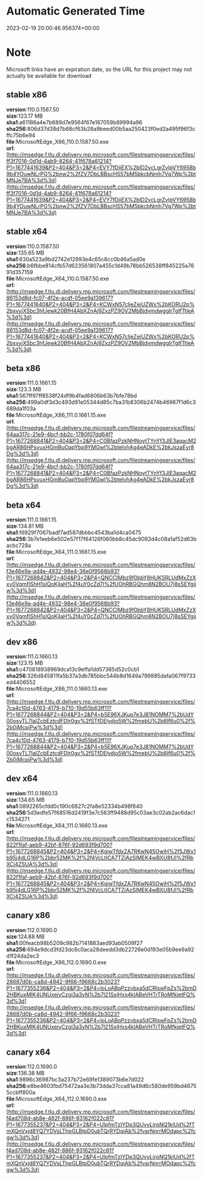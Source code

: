 # Automatic Generated Time
2023-02-19 20:00:46.956374+00:00

# Note
Microsoft links have an expiration date, so the URL for this project may not actually be available for download

## stable x86
**version**:110.0.1587.50  
**size**:123.17 MB  
**sha1**:a61186a4e7b689d7e9564f67e167059b89994a96  
**sha256**:806d37d38d7b68cf63b28a9beed00b5aa250423f0ed2a495f96f3cffc75b6e94  
**file**:MicrosoftEdge_X86_110.0.1587.50.exe  
**url**:[http://msedge.f.tlu.dl.delivery.mp.microsoft.com/filestreamingservice/files/ff3f7016-0d1d-4ab9-8264-41f678a61214?P1=1677441639&P2=404&P3=2&P4=EVY7fDiiEX%2blD2vcLgrZvlpVY6958b9b4YOuwNLrPG%2bnw2%2fZV7DbLBBscHS57bM5bkcbNmh7Vg7Wp%2btMNJe7BA%3d%3d](http://msedge.f.tlu.dl.delivery.mp.microsoft.com/filestreamingservice/files/ff3f7016-0d1d-4ab9-8264-41f678a61214?P1=1677441639&P2=404&P3=2&P4=EVY7fDiiEX%2blD2vcLgrZvlpVY6958b9b4YOuwNLrPG%2bnw2%2fZV7DbLBBscHS57bM5bkcbNmh7Vg7Wp%2btMNJe7BA%3d%3d)  

## stable x64
**version**:110.0.1587.50  
**size**:135.65 MB  
**sha1**:630a523a9bd2742e12993e4c65c8cc0b46a5ad0e  
**sha256**:b6fbbe814cfb57d623561807a455c1d49b78bb526538ff845225a7691d357159  
**file**:MicrosoftEdge_X64_110.0.1587.50.exe  
**url**:[http://msedge.f.tlu.dl.delivery.mp.microsoft.com/filestreamingservice/files/86153d8d-fc07-4f2e-acdf-05ee9a139617?P1=1677441640&P2=404&P3=2&P4=KCWxN57cljeZejUZWx%2bKORU2p%2bsvyjXSbc3hfJewk20BfH4AbXZnAj9ZxzPZ9OV2MbBjdvmdwggIrTgIfTtleA%3d%3d](http://msedge.f.tlu.dl.delivery.mp.microsoft.com/filestreamingservice/files/86153d8d-fc07-4f2e-acdf-05ee9a139617?P1=1677441640&P2=404&P3=2&P4=KCWxN57cljeZejUZWx%2bKORU2p%2bsvyjXSbc3hfJewk20BfH4AbXZnAj9ZxzPZ9OV2MbBjdvmdwggIrTgIfTtleA%3d%3d)  

## beta x86
**version**:111.0.1661.15  
**size**:123.3 MB  
**sha1**:567ff97ff8538f24df9b4fad6806b63b7bfe78bd  
**sha256**:499a0df3d3c493d91e05344d85c7ba31b8306b2474b46967f1d6c3689da1f03a  
**file**:MicrosoftEdge_X86_111.0.1661.15.exe  
**url**:[http://msedge.f.tlu.dl.delivery.mp.microsoft.com/filestreamingservice/files/64aa317c-21e9-4bcf-bb2c-1780f07dd64f?P1=1677268841&P2=404&P3=2&P4=C0BfazPzkNHNoytTYnYf3JIE3aqacM2bgAR86HPsvuxHGmBuOapYbp9YMGwI%2bteIvhAg4eADkE%2bkJszaEyr8Dg%3d%3d](http://msedge.f.tlu.dl.delivery.mp.microsoft.com/filestreamingservice/files/64aa317c-21e9-4bcf-bb2c-1780f07dd64f?P1=1677268841&P2=404&P3=2&P4=C0BfazPzkNHNoytTYnYf3JIE3aqacM2bgAR86HPsvuxHGmBuOapYbp9YMGwI%2bteIvhAg4eADkE%2bkJszaEyr8Dg%3d%3d)  

## beta x64
**version**:111.0.1661.15  
**size**:134.81 MB  
**sha1**:f6929f7067badf7ad587dbbbc4543ba1d4ca0475  
**sha256**:3b7e1eeb6e502e57f17f64126f060bb8c45dc9092d4c08a1af52d63bacbc728a  
**file**:MicrosoftEdge_X64_111.0.1661.15.exe  
**url**:[http://msedge.f.tlu.dl.delivery.mp.microsoft.com/filestreamingservice/files/f3e46e9a-ad4e-4932-98e4-36e0f9568b93?P1=1677268842&P2=404&P3=2&P4=QNCCIMbz9f0bbY8HUKSRLUdMxZzXxv0VqmfIShH1sIQoKjlaH%2f4uY0cZd7l%2fUOhRBGQhm8N2BOU7j8sSEYgiiw%3d%3d](http://msedge.f.tlu.dl.delivery.mp.microsoft.com/filestreamingservice/files/f3e46e9a-ad4e-4932-98e4-36e0f9568b93?P1=1677268842&P2=404&P3=2&P4=QNCCIMbz9f0bbY8HUKSRLUdMxZzXxv0VqmfIShH1sIQoKjlaH%2f4uY0cZd7l%2fUOhRBGQhm8N2BOU7j8sSEYgiiw%3d%3d)  

## dev x86
**version**:111.0.1660.13  
**size**:123.15 MB  
**sha1**:c470818938969dca13c9effa1dd57365d52c0cb1  
**sha256**:326d845811fa5b37a3db785bbc544b8d1649a799885dafa067f9733ed4406552  
**file**:MicrosoftEdge_X86_111.0.1660.13.exe  
**url**:[http://msedge.f.tlu.dl.delivery.mp.microsoft.com/filestreamingservice/files/7ca4c10d-4763-4179-b710-19d55b63ff11?P1=1677268844&P2=404&P3=2&P4=b5E96XJKup7e3J81NOMM7%2bUdY00osvTL7IalZcbEztcdFDIr0gv%2fSTfDElydjo5W%2fmebU%2b6lf6u0%2f%2b0iMcpiPw%3d%3d](http://msedge.f.tlu.dl.delivery.mp.microsoft.com/filestreamingservice/files/7ca4c10d-4763-4179-b710-19d55b63ff11?P1=1677268844&P2=404&P3=2&P4=b5E96XJKup7e3J81NOMM7%2bUdY00osvTL7IalZcbEztcdFDIr0gv%2fSTfDElydjo5W%2fmebU%2b6lf6u0%2f%2b0iMcpiPw%3d%3d)  

## dev x64
**version**:111.0.1660.13  
**size**:134.65 MB  
**sha1**:0892265cfdd0c190c6827c2fa8e52334b498f640  
**sha256**:5d3edfe57f68516d2419f3e7c563ff9488d95c03ae3c02ab2ac6dac1c1534271  
**file**:MicrosoftEdge_X64_111.0.1660.13.exe  
**url**:[http://msedge.f.tlu.dl.delivery.mp.microsoft.com/filestreamingservice/files/822f1faf-aeb9-42bf-876f-92d693f9d700?P1=1677268845&P2=404&P3=2&P4=KgiwTfdxZA7RKwN45OwiH%2f5JWx1b95j4dLG16P%2bbr52MK%2f%2f4VcLtICA7TZiAzSlMEK4wBXU8fJl%2fRbXCi4ZSUA%3d%3d](http://msedge.f.tlu.dl.delivery.mp.microsoft.com/filestreamingservice/files/822f1faf-aeb9-42bf-876f-92d693f9d700?P1=1677268845&P2=404&P3=2&P4=KgiwTfdxZA7RKwN45OwiH%2f5JWx1b95j4dLG16P%2bbr52MK%2f%2f4VcLtICA7TZiAzSlMEK4wBXU8fJl%2fRbXCi4ZSUA%3d%3d)  

## canary x86
**version**:112.0.1690.0  
**size**:124.88 MB  
**sha1**:00feacb98b5209c982b7141883aed93ab0509f27  
**sha256**:694e9dcd3fd23dc8c0aca28deedd3db22726e0d193e05b9ee9a92d1f24da2ec3  
**file**:MicrosoftEdge_X86_112.0.1690.0.exe  
**url**:[http://msedge.f.tlu.dl.delivery.mp.microsoft.com/filestreamingservice/files/28687d0b-ca8d-4942-9f66-f9668c2b3023?P1=1677355236&P2=404&P3=2&P4=loLoABqPzzvbxa5dCRlswFpZs%2bmD2HBKuxMlK4UNUxejyCzgi3a3yN%2b7l21SxjHxs4klABeVHTrTRoMfkjetFQ%3d%3d](http://msedge.f.tlu.dl.delivery.mp.microsoft.com/filestreamingservice/files/28687d0b-ca8d-4942-9f66-f9668c2b3023?P1=1677355236&P2=404&P3=2&P4=loLoABqPzzvbxa5dCRlswFpZs%2bmD2HBKuxMlK4UNUxejyCzgi3a3yN%2b7l21SxjHxs4klABeVHTrTRoMfkjetFQ%3d%3d)  

## canary x64
**version**:112.0.1690.0  
**size**:136.38 MB  
**sha1**:9896c36987bc3a237b72e69fe1389073b6e7d022  
**sha256**:e8be4603fbd75472aa3e3b73dda37cca81a49d6c580de959bd46755ccbff800a  
**file**:MicrosoftEdge_X64_112.0.1690.0.exe  
**url**:[http://msedge.f.tlu.dl.delivery.mp.microsoft.com/filestreamingservice/files/f4ad708d-ab8e-482f-886f-93162f022c81?P1=1677355237&P2=404&P3=2&P4=UlpfmTzIYDp3QUvyLirpNQ1kIUd%2fTmXQnVxjd8YQ7YDVsLThpGLBtpD0ubTQrRYDqiAb%2fvarNnrrMOdapc%2fcgw%3d%3d](http://msedge.f.tlu.dl.delivery.mp.microsoft.com/filestreamingservice/files/f4ad708d-ab8e-482f-886f-93162f022c81?P1=1677355237&P2=404&P3=2&P4=UlpfmTzIYDp3QUvyLirpNQ1kIUd%2fTmXQnVxjd8YQ7YDVsLThpGLBtpD0ubTQrRYDqiAb%2fvarNnrrMOdapc%2fcgw%3d%3d)  

